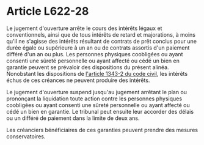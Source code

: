 # Article L622-28

<p>Le jugement d'ouverture arrête le cours des intérêts légaux et conventionnels, ainsi que de tous intérêts de retard et majorations, à moins qu'il ne s'agisse des intérêts résultant de contrats de prêt conclus pour une durée égale ou supérieure à un an ou de contrats assortis d'un paiement différé d'un an ou plus. Les personnes physiques coobligées ou ayant consenti une sûreté personnelle ou ayant affecté ou cédé un bien en garantie peuvent se prévaloir des dispositions du présent alinéa. Nonobstant les dispositions de <a href='/affichCodeArticle.do?cidTexte=LEGITEXT000006070721&idArticle=LEGIARTI000032035261&dateTexte=&categorieLien=cid' title='Code civil - art. 1343-2 (VD)'>l'article 1343-2 du code civil</a>, les intérêts échus de ces créances ne peuvent produire des intérêts. </p><p>Le jugement d'ouverture suspend jusqu'au jugement arrêtant le plan ou prononçant la liquidation toute action contre les personnes physiques coobligées ou ayant consenti une sûreté personnelle ou ayant affecté ou cédé un bien en garantie. Le tribunal peut ensuite leur accorder des délais ou un différé de paiement dans la limite de deux ans. </p><p>Les créanciers bénéficiaires de ces garanties peuvent prendre des mesures conservatoires.</p>